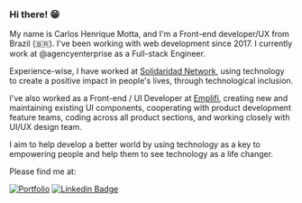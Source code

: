 ### Hi there! 😁

My name is Carlos Henrique Motta, and I'm a Front-end developer/UX from Brazil (🇧🇷). I've been working with web development since 2017. I currently work at @agencyenterprise as a Full-stack Engineer.

Experience-wise, I have worked at [Solidaridad Network](https://www.solidaridadnetwork.org/), using technology to create a positive impact in people's lives, through technological inclusion. 

I've also worked as a Front-end / UI Developer at [Emplifi](https://www.emplifi.io/), creating new and maintaining existing UI components, cooperating with product development feature teams, coding across all product sections, and working closely with UI/UX design team.

I aim to help develop a better world by using technology as a key to empowering people and help them to see technology as a life changer.

Please find me at:

[![Portfolio](https://img.shields.io/badge/CM-portfolio-blue)](https://caike08.github.io/portfolio/)
[![Linkedin Badge](https://img.shields.io/badge/-LinkedIn-blue?style=flat-square&logo=Linkedin&logoColor=white&link=https://www.linkedin.com/in/caikemotta)](https://www.linkedin.com/in/caikemotta)
<!--
**caike08/caike08** is a ✨ _special_ ✨ repository because its `README.md` (this file) appears on your GitHub profile.

Here are some ideas to get you started:

- 🔭 I’m currently working on ...
- 🌱 I’m currently learning ...
- 👯 I’m looking to collaborate on ...
- 🤔 I’m looking for help with ...
- 💬 Ask me about ...
- 📫 How to reach me: ...
- 😄 Pronouns: ...
- ⚡ Fun fact: ...
-->
